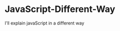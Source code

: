                                                               
# JavaScript-Different-Way
I'll explain javaScript in a different way       
  









